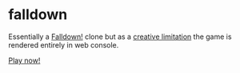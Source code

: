 # falldown

Essentially a [Falldown!](https://apps.apple.com/us/app/falldown/id323493586) clone but as a [creative limitation](https://en.wikipedia.org/wiki/Creative_limitation) the game is rendered entirely in web console.

[Play now!](https://bernhardfritz.github.io/falldown/)